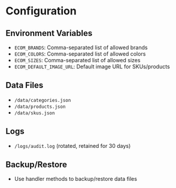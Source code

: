 # Configuration

## Environment Variables
- `ECOM_BRANDS`: Comma-separated list of allowed brands
- `ECOM_COLORS`: Comma-separated list of allowed colors
- `ECOM_SIZES`: Comma-separated list of allowed sizes
- `ECOM_DEFAULT_IMAGE_URL`: Default image URL for SKUs/products

## Data Files
- `/data/categories.json`
- `/data/products.json`
- `/data/skus.json`

## Logs
- `/logs/audit.log` (rotated, retained for 30 days)

## Backup/Restore
- Use handler methods to backup/restore data files
